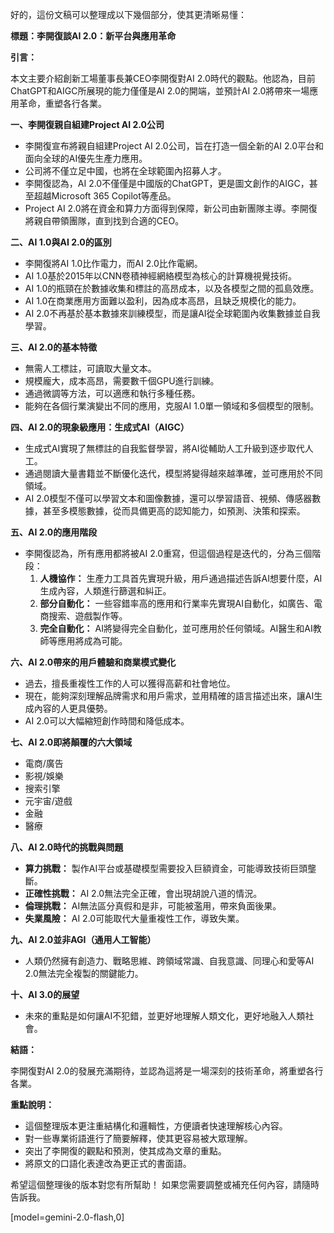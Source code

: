 好的，這份文稿可以整理成以下幾個部分，使其更清晰易懂：

**標題：李開復談AI 2.0：新平台與應用革命**

**引言：**

本文主要介紹創新工場董事長兼CEO李開復對AI 2.0時代的觀點。他認為，目前ChatGPT和AIGC所展現的能力僅僅是AI 2.0的開端，並預計AI 2.0將帶來一場應用革命，重塑各行各業。

**一、李開復親自組建Project AI 2.0公司**

*   李開復宣布將親自組建Project AI 2.0公司，旨在打造一個全新的AI 2.0平台和面向全球的AI優先生產力應用。
*   公司將不僅立足中國，也將在全球範圍內招募人才。
*   李開復認為，AI 2.0不僅僅是中國版的ChatGPT，更是圖文創作的AIGC，甚至超越Microsoft 365 Copilot等產品。
*   Project AI 2.0將在資金和算力方面得到保障，新公司由新團隊主導。李開復將親自帶領團隊，直到找到合適的CEO。

**二、AI 1.0與AI 2.0的區別**

*   李開復將AI 1.0比作電力，而AI 2.0比作電網。
*   AI 1.0基於2015年以CNN卷積神經網絡模型為核心的計算機視覺技術。
*   AI 1.0的瓶頸在於數據收集和標註的高昂成本，以及各模型之間的孤島效應。
*   AI 1.0在商業應用方面難以盈利，因為成本高昂，且缺乏規模化的能力。
*   AI 2.0不再基於基本數據來訓練模型，而是讓AI從全球範圍內收集數據並自我學習。

**三、AI 2.0的基本特徵**

*   無需人工標註，可讀取大量文本。
*   規模龐大，成本高昂，需要數千個GPU進行訓練。
*   通過微調等方法，可以適應和執行多種任務。
*   能夠在各個行業演變出不同的應用，克服AI 1.0單一領域和多個模型的限制。

**四、AI 2.0的現象級應用：生成式AI（AIGC）**

*   生成式AI實現了無標註的自我監督學習，將AI從輔助人工升級到逐步取代人工。
*   通過閱讀大量書籍並不斷優化迭代，模型將變得越來越準確，並可應用於不同領域。
*   AI 2.0模型不僅可以學習文本和圖像數據，還可以學習語音、視頻、傳感器數據，甚至多模態數據，從而具備更高的認知能力，如預測、決策和探索。

**五、AI 2.0的應用階段**

*   李開復認為，所有應用都將被AI 2.0重寫，但這個過程是迭代的，分為三個階段：
    1.  **人機協作：** 生產力工具首先實現升級，用戶通過描述告訴AI想要什麼，AI生成內容，人類進行篩選和糾正。
    2.  **部分自動化：** 一些容錯率高的應用和行業率先實現AI自動化，如廣告、電商搜索、遊戲製作等。
    3.  **完全自動化：** AI將變得完全自動化，並可應用於任何領域。AI醫生和AI教師等應用將成為可能。

**六、AI 2.0帶來的用戶體驗和商業模式變化**

*   過去，擅長重複性工作的人可以獲得高薪和社會地位。
*   現在，能夠深刻理解品牌需求和用戶需求，並用精確的語言描述出來，讓AI生成內容的人更具優勢。
*   AI 2.0可以大幅縮短創作時間和降低成本。

**七、AI 2.0即將顛覆的六大領域**

*   電商/廣告
*   影視/娛樂
*   搜索引擎
*   元宇宙/遊戲
*   金融
*   醫療

**八、AI 2.0時代的挑戰與問題**

*   **算力挑戰：** 製作AI平台或基礎模型需要投入巨額資金，可能導致技術巨頭壟斷。
*   **正確性挑戰：** AI 2.0無法完全正確，會出現胡說八道的情況。
*   **倫理挑戰：** AI無法區分真假和是非，可能被濫用，帶來負面後果。
*   **失業風險：** AI 2.0可能取代大量重複性工作，導致失業。

**九、AI 2.0並非AGI（通用人工智能）**

*   人類仍然擁有創造力、戰略思維、跨領域常識、自我意識、同理心和愛等AI 2.0無法完全複製的關鍵能力。

**十、AI 3.0的展望**

*   未來的重點是如何讓AI不犯錯，並更好地理解人類文化，更好地融入人類社會。

**結語：**

李開復對AI 2.0的發展充滿期待，並認為這將是一場深刻的技術革命，將重塑各行各業。

**重點說明：**

*   這個整理版本更注重結構化和邏輯性，方便讀者快速理解核心內容。
*   對一些專業術語進行了簡要解釋，使其更容易被大眾理解。
*   突出了李開復的觀點和預測，使其成為文章的重點。
*   將原文的口語化表達改為更正式的書面語。

希望這個整理後的版本對您有所幫助！ 如果您需要調整或補充任何內容，請隨時告訴我。

[model=gemini-2.0-flash,0]
